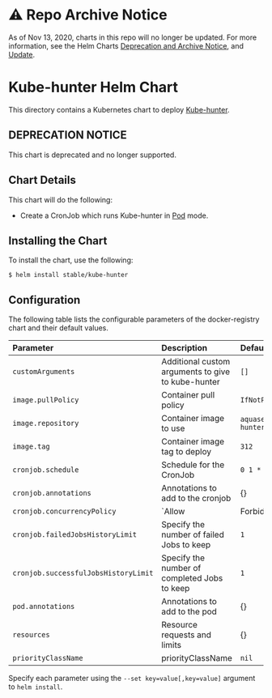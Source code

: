 # ⚠️ Repo Archive Notice

As of Nov 13, 2020, charts in this repo will no longer be updated.
For more information, see the Helm Charts [Deprecation and Archive Notice](https://github.com/helm/charts#%EF%B8%8F-deprecation-and-archive-notice), and [Update](https://helm.sh/blog/charts-repo-deprecation/).

# Kube-hunter Helm Chart

This directory contains a Kubernetes chart to deploy [Kube-hunter](https://github.com/aquasecurity/kube-hunter).

## DEPRECATION NOTICE

This chart is deprecated and no longer supported.

## Chart Details

This chart will do the following:

* Create a CronJob which runs Kube-hunter in [Pod](https://github.com/aquasecurity/kube-hunter#pod) mode.

## Installing the Chart

To install the chart, use the following:

```console
$ helm install stable/kube-hunter
```

## Configuration

The following table lists the configurable parameters of the docker-registry chart and
their default values.

|          Parameter                   |                      Description                      |                   Default                    |
| :----------------------------------- | :---------------------------------------------------- | :------------------------------------------- |
| `customArguments`                    | Additional custom arguments to give to kube-hunter    | `[]`                                         |
| `image.pullPolicy`                   | Container pull policy                                 | `IfNotPresent`                               |
| `image.repository`                   | Container image to use                                | `aquasec/kube-hunter`                        |
| `image.tag`                          | Container image tag to deploy                         | `312`                                        |
| `cronjob.schedule`                   | Schedule for the CronJob                              | `0 1 * * *`                                  |
| `cronjob.annotations`                | Annotations to add to the cronjob                     | {}                                           |
| `cronjob.concurrencyPolicy`          | `Allow|Forbid|Replace` concurrent jobs                | `Forbid`                                     |
| `cronjob.failedJobsHistoryLimit`     | Specify the number of failed Jobs to keep             | `1`                                          |
| `cronjob.successfulJobsHistoryLimit` | Specify the number of completed Jobs to keep          | `1`                                          |
| `pod.annotations`                    | Annotations to add to the pod                         | {}                                           |
| `resources`                          | Resource requests and limits                          | {}                                           |
| `priorityClassName`                  | priorityClassName                                     | `nil`                                        |

Specify each parameter using the `--set key=value[,key=value]` argument to
`helm install`.
